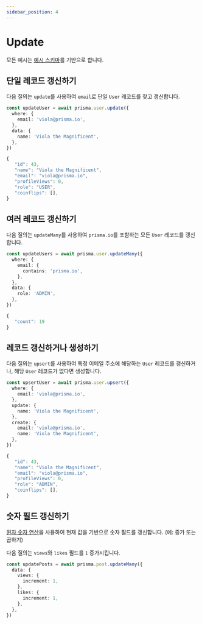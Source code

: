```yaml
---
sidebar_position: 4
---
```


# Update

모든 예시는 [예시 스키마](./example-schema.md)를 기반으로 합니다.

## 단일 레코드 갱신하기

다음 질의는 `update`를 사용하여 `email`로 단일 `User` 레코드를 찾고 갱신합니다.

```ts
const updateUser = await prisma.user.update({
  where: {
    email: 'viola@prisma.io',
  },
  data: {
    name: 'Viola the Magnificent',
  },
})
```

```ts title="결과"
{
   "id": 43,
   "name": "Viola the Magnificent",
   "email": "viola@prisma.io",
   "profileViews": 0,
   "role": "USER",
   "coinflips": [],
}
```

## 여러 레코드 갱신하기

다음 질의는 `updateMany`를 사용하여 `prisma.io`를 포함하는 모든 `User` 레코드를 갱신합니다.

```ts
const updateUsers = await prisma.user.updateMany({
  where: {
    email: {
      contains: 'prisma.io',
    },
  },
  data: {
    role: 'ADMIN',
  },
})
```

```ts title="결과"
{
   "count": 19
}
```

## 레코드 갱신하거나 생성하기

다음 질의는 `upsert`를 사용하여 특정 이메일 주소에 해당하는 `User` 레코드를 갱신하거나, 해당 `User` 레코드가 없다면 생성합니다.

```ts
const upsertUser = await prisma.user.upsert({
  where: {
    email: 'viola@prisma.io',
  },
  update: {
    name: 'Viola the Magnificent',
  },
  create: {
    email: 'viola@prisma.io',
    name: 'Viola the Magnificent',
  },
})
```

```ts title="결과"
{
   "id": 43,
   "name": "Viola the Magnificent",
   "email": "viola@prisma.io",
   "profileViews": 0,
   "role": "ADMIN",
   "coinflips": [],
}
```

## 숫자 필드 갱신하기

[원자 숫자 연산](https://www.prisma.io/docs/reference/api-reference/prisma-client-reference#atomic-number-operations)을 사용하여 현재 값을 기반으로 숫자 필드를 갱신합니다. (예: 증가 또는 곱하기)

다음 질의는 `views`와 `likes` 필드를 `1` 증가시킵니다.

```ts
const updatePosts = await prisma.post.updateMany({
  data: {
    views: {
      increment: 1,
    },
    likes: {
      increment: 1,
    },
  },
})
```
